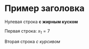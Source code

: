 # Пример заголовка
Нулевая строка **с жирным куском**

Первая строка: $x_1 = 7$

Вторая строка *с курсивом*
